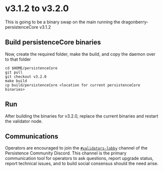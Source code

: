 # v3.1.2 to v3.2.0

This is going to be a binary swap on the main running the dragonberry-persistenceCore v3.1.2

## Build persistenceCore binaries
Now, create the required folder, make the build, and copy the daemon over to that folder
```
cd $HOME/persistenceCore
git pull
git checkout v3.2.0
make build
cp build/persistenceCore <location for current persistenceCore binaries>
```

## Run
After building the binaries for v3.2.0, replace the current binaries and restart the validator node.

## Communications
Operators are encouraged to join the [`#validators-lobby`](https://discord.gg/hnvDDzRFrV)
channel of the Persistence Community Discord. This channel is the primary communication tool
for operators to ask questions, report upgrade status, report technical issues, and to build
social consensus should the need arise.
